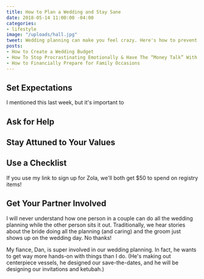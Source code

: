 ```yaml
---
title: How to Plan a Wedding and Stay Sane
date: 2018-05-14 11:00:00 -04:00
categories:
- lifestyle
image: "/uploads/hall.jpg"
tweet: Wedding planning can make you feel crazy. Here's how to prevent that from happening.
posts:
- How to Create a Wedding Budget
- How To Stop Procrastinating Emotionally & Have The “Money Talk” With Your S.O.
- How to Financially Prepare for Family Occasions
---
```


## Set Expectations

I mentioned this last week, but it's important to 

## Ask for Help

## Stay Attuned to Your Values

## Use a Checklist

If you use my link to sign up for Zola, we'll both get $50 to spend on registry items! 

## Get Your Partner Involved

I will never understand how one person in a couple can do all the wedding planning while the other person sits it out. Traditionally, we hear stories about the bride doing all the planning (and caring) and the groom just shows up on the wedding day. No thanks! 

My fiance, Dan, is super involved in our wedding planning. In fact, he wants to get way more hands-on with things than I do. (He's making out centerpiece vessels, he designed our save-the-dates, and he will be designing our invitations and ketubah.) 
